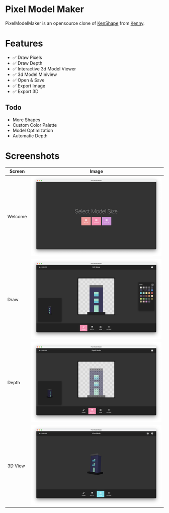 # Pixel Model Maker
PixelModelMaker is an opensource clone of [KenShape](https://tools.kenney.nl/kenshape/) from [Kenny](https://kenney.nl/).

# Features

* ✅ Draw Pixels
* ✅ Draw Depth
* ✅ Interactive 3d Model Viewer
* ✅ 3d Model Miniview
* ✅ Open & Save
* ✅ Export Image
* ✅ Export 3D

## Todo
* More Shapes
* Custom Color Palette
* Model Optimization
* Automatic Depth

# Screenshots

Screen | Image
-------|:----:
Welcome| ![welcom-screen](screenshots/welcome.png)
Draw   | ![draw-mode](screenshots/draw-mode.png)
Depth  | ![depth-mode](screenshots/depth-mode.png)
3D View| ![view-mode](screenshots/3d-view-mode.png)
